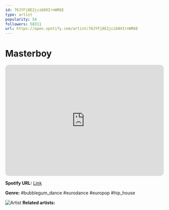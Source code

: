 ```yaml
---
id: 76JYFj8E2jcib0XIrnWR6E
type: artist
popularity: 54
followers: 58311
url: https://open.spotify.com/artist/76JYFj8E2jcib0XIrnWR6E
---
```

# Masterboy

<iframe style="border-radius:12px" src="https://open.spotify.com/embed/artist/76JYFj8E2jcib0XIrnWR6E" width="100%" height="352" frameBorder="0" allowfullscreen="" allow="autoplay; clipboard-write; encrypted-media; fullscreen; picture-in-picture" loading="lazy"></iframe>

**Spotify URL:** [Link](https://open.spotify.com/artist/76JYFj8E2jcib0XIrnWR6E)

**Genre:**  #bubblegum_dance #eurodance #europop #hip_house

![Artist](https://i.scdn.co/image/ab6761610000e5eb8c3d87a6ddf8f756ae42325a)
**Related artists:**

